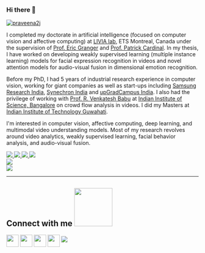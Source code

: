 ### Hi there 👋

[![praveena2j](https://readme-typing-svg.demolab.com?font=Roboto&duration=1500&pause=100&color=3081F7&vCenter=true&multiline=true&width=435&height=70&lines=I+am+Praveen;Machine+Learning+Researcher)](https://github.com/praveena2j)

 <p>I completed my doctorate in artificial intelligence (focused on computer vision and affective computing) at <a href="https://liviamtl.ca/">LIVIA lab</a>, ETS Montreal, Canada under the supervision of <a href="https://www.etsmtl.ca/en/research/professors/egranger">Prof. Eric Granger</a> and <a href="https://www.etsmtl.ca/en/research/professors/pcardinal">Prof. Patrick Cardinal</a>. In my thesis, I have worked on developing weakly supervised learning (multiple instance learning) models for facial expression recognition in videos and novel attention models for audio-visual fusion in dimensional emotion recognition.
</p>
<p> Before my PhD, I had 5 years of industrial research experience in computer vision, working for giant companies as well as start-ups including <a href="https://research.samsung.com/sri-b">Samsung Research India</a>, <a href="https://www.synechron.com/">Synechron India</a> and <a href="https://upgradcampus.com/">upGradCampus India</a>. I also had the privilege of working with <a href="http://cds.iisc.ac.in/faculty/venky/">Prof. R. Venkatesh Babu</a> at <a href="https://iisc.ac.in/">Indian Institute of Science, Bangalore</a> on crowd flow analysis in videos. I did my Masters at <a href="https://www.iitg.ac.in/">Indian Institute of Technology Guwahati</a>.
              </p>
 <p>
                I'm interested in computer vision, affective computing, deep learning, and multimodal video understanding models. Most of my research revolves around video analytics, weakly supervised learning, facial behavior analysis, and audio-visual fusion. 
              </p>

<p>

<!-- <a href="">
    <img src="https://img.shields.io/badge/Homepage-blue??&style=flat-square&logo=google-chrome&logoColor=white">
</a> -->

<a href="https://www.scopus.com/authid/detail.uri?authorId=58337436600">
    <img src="https://img.shields.io/badge/Scopus-%23E9711C.svg?&style=flat-square&logo=scopus&logoColor=white">
</a>
<a href="https://scholar.google.com/citations?user=hOWAkqkAAAAJ">
    <img src="https://img.shields.io/badge/Google%20Scholar-%234285F4.svg?&style=flat-square&logo=google-scholar&logoColor=white">
</a>
<a href="https://orcid.org/0000-0002-4698-9198">
    <img src="https://img.shields.io/badge/ORCID-0000--0002--4698--9198-green.svg?&style=flat-square&logo=orcid&logoColor=white">
</a>
<a href="https://www.researchgate.net/profile/Gnana-Praveen-Rajasekhar">
    <img src="https://img.shields.io/badge/Research%20Gate-%234285F4.svg?&style=flat-square&logo=google-scholar&logoColor=white">
</a>

<br />

<a href="https://github.com/praveena2j">
    <img src="https://github-stats-alpha.vercel.app/api?username=praveena2j&cc=3081F7&tc=FFFFFF&ic=FFFFFF&bc=FFFFFF">
<!--     <img src="https://github-stats-alpha.vercel.app/api?username=DmitryRyumin&cc=0C0F19&tc=DBDBDB&ic=fff&bc=0000"> -->
</a>

<br />

<img src="https://komarev.com/ghpvc/?username=praveena2j&style=flat-square">

</p>

---

<h2> Connect with me <img src='https://raw.githubusercontent.com/ShahriarShafin/ShahriarShafin/main/Assets/handshake.gif' width="100px"> </h2>
<a href = 'https://www.linkedin.com/in/gnanapraveen'> <img width = '32px' align= 'center' src="https://raw.githubusercontent.com/rahulbanerjee26/githubAboutMeGenerator/main/icons/linked-in-alt.svg"/></a> 
<a href = 'https://www.twitter.com/GnanaPraveenR'> <img width = '32px' align= 'center' src="https://raw.githubusercontent.com/rahulbanerjee26/githubAboutMeGenerator/main/icons/twitter.svg"/></a> 
<a href = 'http://praveena2j.github.io'> <img width = '32px' align= 'center' src="https://raw.githubusercontent.com/rahulbanerjee26/githubAboutMeGenerator/main/icons/portfolio.png"/></a> 
<a href = 'https://www.github.com/praveena2j'> <img width = '32px' align= 'center' src="https://raw.githubusercontent.com/rahulbanerjee26/githubAboutMeGenerator/main/icons/github.svg"/></a>
<a href="mailto:praveenrgp1988@gmail.com"> <img src="https://img.shields.io/badge/-Email-red?style=flat-square&logo=gmail&logoColor=white"> </a>



